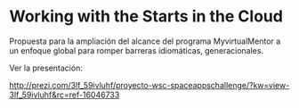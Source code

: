 Working with the Starts in the Cloud 
====================================

Propuesta para la ampliación del alcance del programa MyvirtualMentor a un enfoque global para romper barreras idiomáticas, 
generacionales.

Ver la presentación:

http://prezi.com/3lf_59ivluhf/proyecto-wsc-spaceappschallenge/?kw=view-3lf_59ivluhf&rc=ref-16046733
